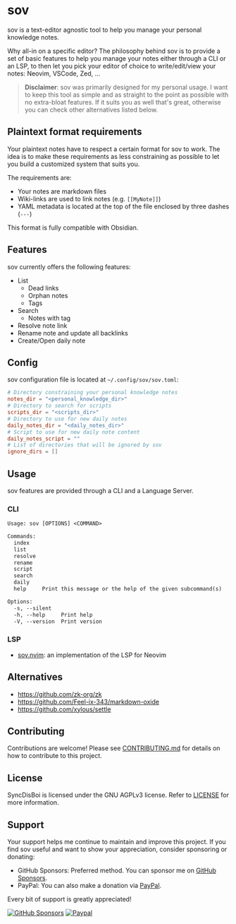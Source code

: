 # sov

sov is a text-editor agnostic tool to help you manage your personal knowledge notes.

Why all-in on a specific editor? The philosophy behind sov is to provide a set of basic features to help you manage your notes either through a CLI or an LSP, to then let you pick your editor of choice to write/edit/view your notes: Neovim, VSCode, Zed, ...

> **Disclaimer**: sov was primarily designed for my personal usage. I want to keep this tool as simple and as straight to the point as possible with no extra-bloat features. If it suits you as well that's great, otherwise you can check other alternatives listed below.

## Plaintext format requirements

Your plaintext notes have to respect a certain format for sov to work.
The idea is to make these requirements as less constraining as possible to let you build a customized system that suits you.

The requirements are:
- Your notes are markdown files
- Wiki-links are used to link notes (e.g. `[[MyNote]]`)
- YAML metadata is located at the top of the file enclosed by three dashes (`---`)

This format is fully compatible with Obsidian.

## Features

sov currently offers the following features:
- List
    - Dead links
    - Orphan notes
    - Tags
- Search
    - Notes with tag
- Resolve note link
- Rename note and update all backlinks
- Create/Open daily note

## Config

sov configuration file is located at `~/.config/sov/sov.toml`:

```toml
# Directory constraining your personal knowledge notes
notes_dir = "<personal_knowledge_dir>"
# Directory to search for scripts
scripts_dir = "<scripts_dir>"
# Directory to use for new daily notes
daily_notes_dir = "<daily_notes_dir>"
# Script to use for new daily note content
daily_notes_script = ""
# List of directories that will be ignored by sov
ignore_dirs = []
```

## Usage

sov features are provided through a CLI and a Language Server.

### CLI

```txt
Usage: sov [OPTIONS] <COMMAND>

Commands:
  index
  list
  resolve
  rename
  script
  search
  daily
  help     Print this message or the help of the given subcommand(s)

Options:
  -s, --silent
  -h, --help     Print help
  -V, --version  Print version
```

### LSP

- [sov.nvim](https://github.com/SilentVoid13/sov.nvim): an implementation of the LSP for Neovim

## Alternatives

- https://github.com/zk-org/zk
- https://github.com/Feel-ix-343/markdown-oxide
- https://github.com/xylous/settle

## Contributing

Contributions are welcome! Please see [CONTRIBUTING.md](CONTRIBUTING.md) for details on how to contribute to this project.

## License

SyncDisBoi is licensed under the GNU AGPLv3 license. Refer to [LICENSE](LICENSE.txt) for more information.

## Support

Your support helps me continue to maintain and improve this project. If you find sov useful and want to show your appreciation, consider sponsoring or donating:
- GitHub Sponsors: Preferred method. You can sponsor me on [GitHub Sponsors](https://github.com/sponsors/SilentVoid13). 
- PayPal: You can also make a donation via [PayPal](https://www.paypal.com/donate?hosted_button_id=U2SRGAFYXT32Q).

Every bit of support is greatly appreciated!

[![GitHub Sponsors](https://img.shields.io/github/sponsors/silentvoid13?label=Sponsor&logo=GitHub%20Sponsors&style=for-the-badge)](https://github.com/sponsors/silentvoid13)
[![Paypal](https://img.shields.io/badge/paypal-silentvoid13-yellow?style=social&logo=paypal)](https://www.paypal.com/donate?hosted_button_id=U2SRGAFYXT32Q)
